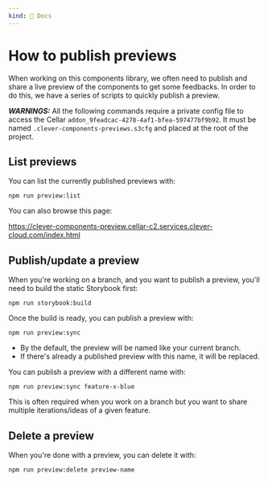 ```yaml
---
kind: 📌 Docs
---
```

# How to publish previews

When working on this components library, we often need to publish and share a live preview of the components to get some feedbacks.
In order to do this, we have a series of scripts to quickly publish a preview.

_**WARNINGS:**_ All the following commands require a private config file to access the Cellar `addon_9feadcac-4278-4af1-bfea-597477bf9b92`.
It must be named `.clever-components-previews.s3cfg` and placed at the root of the project.

## List previews

You can list the currently published previews with:

```
npm run preview:list
```

You can also browse this page:

https://clever-components-preview.cellar-c2.services.clever-cloud.com/index.html

## Publish/update a preview

When you're working on a branch, and you want to publish a preview, you'll need to build the static Storybook first:

```
npm run storybook:build
```

Once the build is ready, you can publish a preview with:

```
npm run preview:sync
```

* By the default, the preview will be named like your current branch.
* If there's already a published preview with this name, it will be replaced.

You can publish a preview with a different name with:

```
npm run preview:sync feature-x-blue
```

This is often required when you work on a branch but you want to share multiple iterations/ideas of a given feature.

## Delete a preview

When you're done with a preview, you can delete it with:

```
npm run preview:delete preview-name
```

